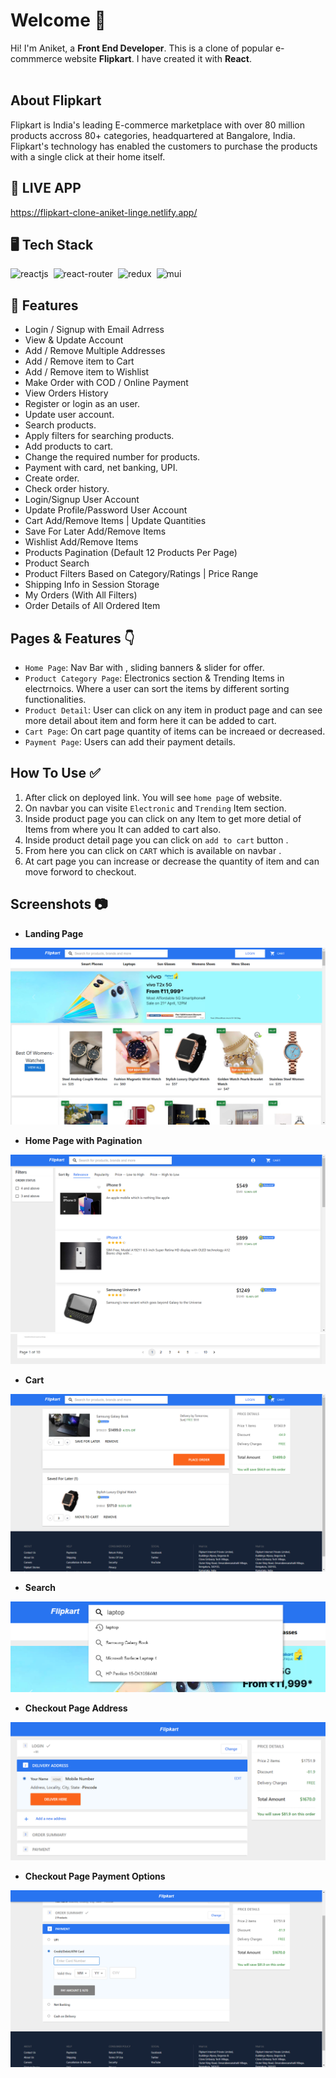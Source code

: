 # Welcome 👋
Hi! I'm Aniket, a **Front End Developer**. This is a clone of popular e-commmerce website **Flipkart**.
I have created it with **React**.
<br>
<br>

## About Flipkart
Flipkart is India's leading E-commerce marketplace with over 80 million products accross 80+ categories, headquartered at Bangalore, India. Flipkart's technology has enabled the customers to purchase the products with a single click at their home itself.

## 🚀 LIVE APP
https://flipkart-clone-aniket-linge.netlify.app/

## 🖥️ Tech Stack
![reactjs](https://img.shields.io/badge/React-20232A?style=for-the-badge&logo=react&logoColor=61DAFB)&nbsp;
![react-router](https://img.shields.io/badge/React_Router-CA4245?style=for-the-badge&logo=react-router&logoColor=white)&nbsp;
![redux](https://img.shields.io/badge/Redux-593D88?style=for-the-badge&logo=redux&logoColor=white)&nbsp;
![mui](https://img.shields.io/badge/Material--UI-0081CB?style=for-the-badge&logo=material-ui&logoColor=white)&nbsp;

## 🚀 Features
- Login / Signup with Email Adrress
- View & Update Account 
- Add / Remove Multiple Addresses
- Add / Remove item to Cart
- Add / Remove item to Wishlist
- Make Order with COD / Online Payment
- View Orders History 
- Register or login as an user.
- Update user account.
- Search products.
- Apply filters for searching products.
- Add products to cart.
- Change the required number for products.
- Payment with card, net banking, UPI.
- Create order.
- Check order history.
- Login/Signup User Account
- Update Profile/Password User Account
- Cart Add/Remove Items | Update Quantities
- Save For Later Add/Remove Items
- Wishlist Add/Remove Items
- Products Pagination (Default 12 Products Per Page)
- Product Search
- Product Filters Based on Category/Ratings | Price Range
- Shipping Info in Session Storage
- My Orders (With All Filters)
- Order Details of All Ordered Item

## Pages & Features 👇
- `Home Page`: Nav Bar with , sliding banners & slider for offer.
- `Product Category Page`: Electronics section & Trending Items in electrnoics.
                           Where a user can sort the items by different sorting functionalities.
- `Product Detail`: User can click on any item in product page and can see more                         detail about item and form here it can be added to cart.
- `Cart Page`: On cart page quantity of items can be increaed or decreased.
- `Payment Page`: Users can add their payment details.

## How To Use ✅
1. After click on deployed link. You will see `home page` of website.
2. On navbar you can visite `Electronic` and `Trending` Item section. 
3. Inside product page you can click on any Item to get more detial of Items from where you It can added to cart also.
4. Inside product detail page you can click on `add to cart` button .
5. From here you can click on `CART` which is available on navbar .
6. At cart page you can increase or decrease the quantity of item and can move forword to checkout.


## Screenshots :camera:
- **Landing Page**
<img src="/src/ReadmeImages/LandingPage.png" />

- **Home Page with Pagination**
<img src="/src/ReadmeImages/Homepage.png"/>
<img src="/src/ReadmeImages/HomePagination.png"/>

- **Cart**
<img src="/src/ReadmeImages/cart.png"/>

- **Search**
<img src="/src/ReadmeImages/Search.png"/>

- **Checkout Page Address**
<img src="/src/ReadmeImages/CheckoutAddress.png"/>

- **Checkout Page Payment Options**
<img src="/src/ReadmeImages/Payment.png"/>